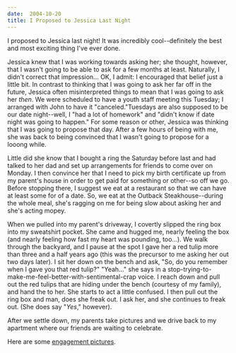 ```yaml
---
date:  2004-10-20
title: I Proposed to Jessica Last Night
---
```

<p>I proposed to Jessica last night!  It was incredibly cool--definitely the best and most exciting thing I've ever done.</p>
<p>Jessica knew that I was working towards asking her; she thought, however, that I wasn't going to be able to ask for a few months at least.  Naturally, I didn't correct that impression... OK, I admit: I encouraged that belief just a little bit.  In contrast to thinking that I was going to ask her far off in the future, Jessica often misinterpreted things to mean that I was going to ask her <em>then</em>.  We were scheduled to have a youth staff meeting this Tuesday; I arranged with John to have it "canceled."Tuesdays are also supposed to be our date night--well, I "had a lot of homework" and "didn't know if date night was going to happen."  For some reason or other, Jessica was thinking that I was going to propose that day.  After a few hours of being with me, she was back to being convinced that I wasn't going to propose for a looong while.</p>
<p>Little did she know that I bought a ring the Saturday before last and had talked to her dad and set up arrangements for friends to come over on Monday.  I then convince her that I need to pick my birth certificate up from my parent's house in order to get paid for something or other--so off we go.  Before stopping there, I suggest we eat at a restaurant so that we can have at least some for of a date.  So, we eat at the Outback Steakhouse--during the whole meal, she's ragging on me for being slow about asking her and she's acting mopey.</p>
<p>When we pulled into my parent's driveway, I covertly slipped the ring box into my sweatshirt pocket.  She came and hugged me, nearly feeling the box (and nearly feeling how fast my heart was pounding, too...).  We walk through the backyard, and I pause at the spot I gave her a red tulip more than three and a half years ago (this was the precursor to me asking her out two days later).  I sit her down on the bench and ask, "So, do you remember when I gave you that red tulip?"  "Yeah..." she says in a stop-trying-to-make-me-feel-better-with-sentimental-crap voice.  I reach down and pull out the red tulips that are hiding under the bench (courtesy of my family), and hand the to her.  She starts to act a little confused.  I then pull out the ring box and man, does she freak out.  I ask her, and she continues to freak out.  (She does say "<em>Yes</em>," however).</p>
<p>After we settle down, my parents take pictures and we drive back to my apartment where our friends are waiting to celebrate.</p>
<p>Here are some <a href="http://abscond.net/images/engaged/">engagement pictures</a>.</p>
